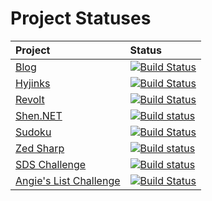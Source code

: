 # Project Statuses

| Project | Status |
|:-|:-|
| [Blog](//github.com/rkoeninger/rkoeninger.github.io)   | [![Build Status](https://travis-ci.org/rkoeninger/rkoeninger.github.io.svg)](https://travis-ci.org/rkoeninger/rkoeninger.github.io) |
| [Hyjinks](//github.com/rkoeninger/hyjinks)             | [![Build Status](https://travis-ci.org/rkoeninger/hyjinks.svg?branch=master)](https://travis-ci.org/rkoeninger/hyjinks) |
| [Revolt](//github.com/rkoeninger/revolt)               | [![Build Status](https://travis-ci.org/rkoeninger/revolt.svg?branch=master)](https://travis-ci.org/rkoeninger/revolt) |
| [Shen.NET](//github.com/rkoeninger/shen-net)           | [![Build status](https://ci.appveyor.com/api/projects/status/8ha0ddhth3kbh3ol?svg=true)](https://ci.appveyor.com/project/rkoeninger/shen-net) |
| [Sudoku](//github.com/rkoeninger/sudoku)               | [![Build Status](https://travis-ci.org/rkoeninger/sudoku.svg?branch=master)](https://travis-ci.org/rkoeninger/sudoku) |
| [Zed Sharp](//github.com/rkoeninger/zed-sharp)         | [![Build status](https://ci.appveyor.com/api/projects/status/tdqkpf9pfgno6ip2?svg=true)](https://ci.appveyor.com/project/rkoeninger/zed-sharp) |
| [SDS Challenge](//github.com/rkoeninger/sds-challenge) | [![Build status](https://ci.appveyor.com/api/projects/status/fahr1xsxjl8s8j87?svg=true)](https://ci.appveyor.com/project/rkoeninger/sds-challenge) |
| [Angie's List Challenge](//github.com/rkoeninger/angies-list-challenge) | [![Build Status](https://travis-ci.org/rkoeninger/angies-list-challenge.svg?branch=master)](https://travis-ci.org/rkoeninger/angies-list-challenge) |